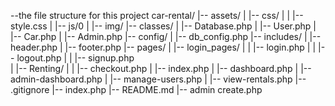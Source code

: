 --the file structure for this project 
car-rental/
|-- assets/
|   |-- css/
|   |   |-- style.css
|   |-- js/0 
|   |-- img/
|-- classes/
|   |-- Database.php
|   |-- User.php
|   |-- Car.php
|   |-- Admin.php
|-- config/
|   |-- db_config.php
|-- includes/
|   |-- header.php
|   |-- footer.php
|-- pages/
|   |-- login_pages/
|   |   |-- login.php
|   |   |-- logout.php
|   |   |-- signup.php  
|   |-- Renting/
|   |   |-- checkout.php
|   |-- index.php
|   |-- dashboard.php
|   |-- admin-dashboard.php
|   |-- manage-users.php
|   |-- view-rentals.php
|-- .gitignore
|-- index.php
|-- README.md
|-- admin create.php 

